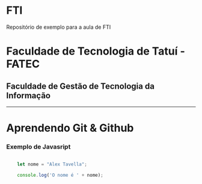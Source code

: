 # FTI
Repositório de exemplo para a aula de FTI

# Faculdade de Tecnologia de Tatuí - FATEC

## Faculdade de Gestão de Tecnologia da Informação

---

# Aprendendo Git & Github

### Exemplo de Javasript
```javascript

    let nome = "Alex Tavella";

    console.log('O nome é ' + nome);

```